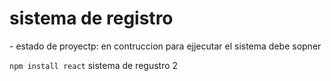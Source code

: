 <h1> sistema de registro</h1>
- estado de proyectp: en contruccion
para ejjecutar el sistema debe sopner 

```npm install react```
sistema de regustro 2
